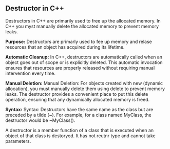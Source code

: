 ## Destructor in C++

Destructors in C++ are primarily used to free up the allocated memory. In C++ you myst manually delete the allocated memory to prevent memory leaks.

**Purpose:** Destructors are primarly used to fee up memory and relase resources that an object has acquired during its lifetime. 

**Automatic Cleanup:** In C++, destructors are automatically called when an object goes out of scope or is explicitly deleted. This automatic invocation ensures that resources are properly released without requiring manual intervention every time.

**Manual Deletion:** Manual Deletion: For objects created with new (dynamic allocation), you must manually delete them using delete to prevent memory leaks. The destructor provides a convenient place to put this delete operation, ensuring that any dynamically allocated memory is freed.

**Syntax:** Syntax: Destructors have the same name as the class but are preceded by a tilde (~). For example, for a class named MyClass, the destructor would be ~MyClass().

A destructor is a member function of a class that is executed when an object of that class is destoryed. It has not reutnr type and cannot take parameters.